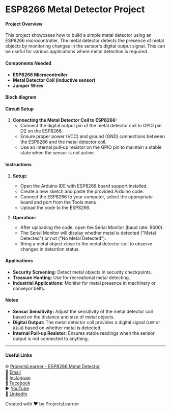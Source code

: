 # ESP8266 Metal Detector Project

#### Project Overview
This project showcases how to build a simple metal detector using an ESP8266 microcontroller. The metal detector detects the presence of metal objects by monitoring changes in the sensor's digital output signal. This can be useful for various applications where metal detection is required.

#### Components Needed
- **ESP8266 Microcontroller**
- **Metal Detector Coil (inductive sensor)**
- **Jumper Wires**

#### Block diagram

#### Circuit Setup
1. **Connecting the Metal Detector Coil to ESP8266:**
   - Connect the digital output pin of the metal detector coil to GPIO pin D2 on the ESP8266.
   - Ensure proper power (VCC) and ground (GND) connections between the ESP8266 and the metal detector coil.
   - Use an internal pull-up resistor on the GPIO pin to maintain a stable state when the sensor is not active.

#### Instructions
1. **Setup:**
   - Open the Arduino IDE with ESP8266 board support installed.
   - Create a new sketch and paste the provided Arduino code.
   - Connect the ESP8266 to your computer, select the appropriate board and port from the Tools menu.
   - Upload the code to the ESP8266.

2. **Operation:**
   - After uploading the code, open the Serial Monitor (baud rate: 9600).
   - The Serial Monitor will display whether metal is detected ("Metal Detected") or not ("No Metal Detected").
   - Bring a metal object close to the metal detector coil to observe changes in detection status.

#### Applications
- **Security Screening:** Detect metal objects in security checkpoints.
- **Treasure Hunting:** Use for recreational metal detecting.
- **Industrial Applications:** Monitor for metal presence in machinery or conveyor belts.

#### Notes
- **Sensor Sensitivity:** Adjust the sensitivity of the metal detector coil based on the distance and size of metal objects.
- **Digital Output:** The metal detector coil provides a digital signal (`LOW` or `HIGH`) based on whether metal is detected.
- **Internal Pull-up Resistor:** Ensures stable readings when the sensor output is not connected to anything.

---

#### Useful Links
🌐 [ProjectsLearner - ESP8266 Metal Detector](https://projectslearner.com/learn/esp8266-metal-detector)  
📧 [Email](mailto:projectslearner@gmail.com)  
📸 [Instagram](https://www.instagram.com/projectslearner/)  
📘 [Facebook](https://www.facebook.com/projectslearner)  
▶️ [YouTube](https://www.youtube.com/@ProjectsLearner)  
📘 [LinkedIn](https://www.linkedin.com/in/projectslearner)

Created with ❤️ by ProjectsLearner